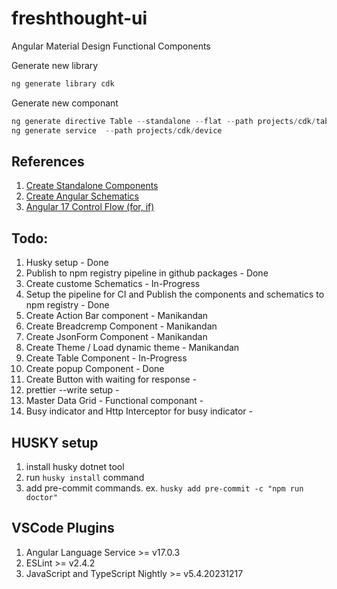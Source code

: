 # freshthought-ui
Angular Material Design Functional Components

Generate new library

```ts
ng generate library cdk 
```

Generate new componant

```ts
ng generate directive Table --standalone --flat --path projects/cdk/table
ng generate service  --path projects/cdk/device
```

## References

1. [Create Standalone Components](https://sandroroth.com/blog/angular-library)
2. [Create Angular Schematics](https://blog.angular.io/schematics-an-introduction-dc1dfbc2a2b2)
3. [Angular 17 Control Flow (for, if)](https://www.techiediaries.com/angular-17-new-control-flow-examples/)

## Todo:

1. Husky setup                                                                          -   Done
2. Publish to npm registry pipeline in github packages                                  -   Done
3. Create custome Schematics                                                            -   In-Progress
4. Setup the pipeline for CI and Publish the components and schematics to npm registry  -   Done
5. Create Action Bar component                                                          -   Manikandan
6. Create Breadcremp Component                                                          -   Manikandan
7. Create JsonForm Component                                                            -   Manikandan
8. Create Theme / Load dynamic theme                                                    -   Manikandan
9. Create Table Component                                                               -   In-Progress
10. Create popup Component                                                              -   Done
11. Create Button with waiting for response                                             -   
12. prettier --write setup                                                              -   
13. Master Data Grid - Functional componant                                             -   
14. Busy indicator and Http Interceptor for busy indicator                              -   

## HUSKY setup

1. install husky dotnet tool
2. run `husky install` command
3. add pre-commit commands.
    ex. `husky add pre-commit -c "npm run doctor"`

## VSCode Plugins
1. Angular Language Service >= v17.0.3
2. ESLint >= v2.4.2
3. JavaScript and TypeScript Nightly >= v5.4.20231217